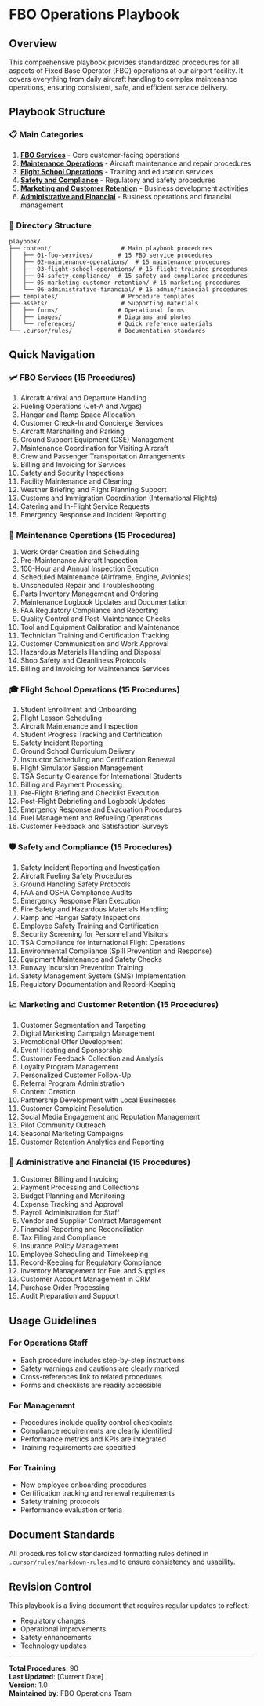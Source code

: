 # FBO Operations Playbook

## Overview
This comprehensive playbook provides standardized procedures for all aspects of Fixed Base Operator (FBO) operations at our airport facility. It covers everything from daily aircraft handling to complex maintenance operations, ensuring consistent, safe, and efficient service delivery.

## Playbook Structure

### 📋 Main Categories

1. **[FBO Services](content/01-fbo-services/)** - Core customer-facing operations
2. **[Maintenance Operations](content/02-maintenance-operations/)** - Aircraft maintenance and repair procedures  
3. **[Flight School Operations](content/03-flight-school-operations/)** - Training and education services
4. **[Safety and Compliance](content/04-safety-compliance/)** - Regulatory and safety procedures
5. **[Marketing and Customer Retention](content/05-marketing-customer-retention/)** - Business development activities
6. **[Administrative and Financial](content/06-administrative-financial/)** - Business operations and financial management

### 📁 Directory Structure
```
playbook/
├── content/                    # Main playbook procedures
│   ├── 01-fbo-services/       # 15 FBO service procedures
│   ├── 02-maintenance-operations/  # 15 maintenance procedures
│   ├── 03-flight-school-operations/ # 15 flight training procedures
│   ├── 04-safety-compliance/  # 15 safety and compliance procedures
│   ├── 05-marketing-customer-retention/ # 15 marketing procedures
│   └── 06-administrative-financial/ # 15 admin/financial procedures
├── templates/                  # Procedure templates
├── assets/                     # Supporting materials
│   ├── forms/                 # Operational forms
│   ├── images/                # Diagrams and photos
│   └── references/            # Quick reference materials
└── .cursor/rules/             # Documentation standards
```

## Quick Navigation

### 🛩️ FBO Services (15 Procedures)
1. Aircraft Arrival and Departure Handling
2. Fueling Operations (Jet-A and Avgas)
3. Hangar and Ramp Space Allocation
4. Customer Check-In and Concierge Services
5. Aircraft Marshalling and Parking
6. Ground Support Equipment (GSE) Management
7. Maintenance Coordination for Visiting Aircraft
8. Crew and Passenger Transportation Arrangements
9. Billing and Invoicing for Services
10. Safety and Security Inspections
11. Facility Maintenance and Cleaning
12. Weather Briefing and Flight Planning Support
13. Customs and Immigration Coordination (International Flights)
14. Catering and In-Flight Service Requests
15. Emergency Response and Incident Reporting

### 🔧 Maintenance Operations (15 Procedures)
1. Work Order Creation and Scheduling
2. Pre-Maintenance Aircraft Inspection
3. 100-Hour and Annual Inspection Execution
4. Scheduled Maintenance (Airframe, Engine, Avionics)
5. Unscheduled Repair and Troubleshooting
6. Parts Inventory Management and Ordering
7. Maintenance Logbook Updates and Documentation
8. FAA Regulatory Compliance and Reporting
9. Quality Control and Post-Maintenance Checks
10. Tool and Equipment Calibration and Maintenance
11. Technician Training and Certification Tracking
12. Customer Communication and Work Approval
13. Hazardous Materials Handling and Disposal
14. Shop Safety and Cleanliness Protocols
15. Billing and Invoicing for Maintenance Services

### 🎓 Flight School Operations (15 Procedures)
1. Student Enrollment and Onboarding
2. Flight Lesson Scheduling
3. Aircraft Maintenance and Inspection
4. Student Progress Tracking and Certification
5. Safety Incident Reporting
6. Ground School Curriculum Delivery
7. Instructor Scheduling and Certification Renewal
8. Flight Simulator Session Management
9. TSA Security Clearance for International Students
10. Billing and Payment Processing
11. Pre-Flight Briefing and Checklist Execution
12. Post-Flight Debriefing and Logbook Updates
13. Emergency Response and Evacuation Procedures
14. Fuel Management and Refueling Operations
15. Customer Feedback and Satisfaction Surveys

### 🛡️ Safety and Compliance (15 Procedures)
1. Safety Incident Reporting and Investigation
2. Aircraft Fueling Safety Procedures
3. Ground Handling Safety Protocols
4. FAA and OSHA Compliance Audits
5. Emergency Response Plan Execution
6. Fire Safety and Hazardous Materials Handling
7. Ramp and Hangar Safety Inspections
8. Employee Safety Training and Certification
9. Security Screening for Personnel and Visitors
10. TSA Compliance for International Flight Operations
11. Environmental Compliance (Spill Prevention and Response)
12. Equipment Maintenance and Safety Checks
13. Runway Incursion Prevention Training
14. Safety Management System (SMS) Implementation
15. Regulatory Documentation and Record-Keeping

### 📈 Marketing and Customer Retention (15 Procedures)
1. Customer Segmentation and Targeting
2. Digital Marketing Campaign Management
3. Promotional Offer Development
4. Event Hosting and Sponsorship
5. Customer Feedback Collection and Analysis
6. Loyalty Program Management
7. Personalized Customer Follow-Up
8. Referral Program Administration
9. Content Creation
10. Partnership Development with Local Businesses
11. Customer Complaint Resolution
12. Social Media Engagement and Reputation Management
13. Pilot Community Outreach
14. Seasonal Marketing Campaigns
15. Customer Retention Analytics and Reporting

### 💼 Administrative and Financial (15 Procedures)
1. Customer Billing and Invoicing
2. Payment Processing and Collections
3. Budget Planning and Monitoring
4. Expense Tracking and Approval
5. Payroll Administration for Staff
6. Vendor and Supplier Contract Management
7. Financial Reporting and Reconciliation
8. Tax Filing and Compliance
9. Insurance Policy Management
10. Employee Scheduling and Timekeeping
11. Record-Keeping for Regulatory Compliance
12. Inventory Management for Fuel and Supplies
13. Customer Account Management in CRM
14. Purchase Order Processing
15. Audit Preparation and Support

## Usage Guidelines

### For Operations Staff
- Each procedure includes step-by-step instructions
- Safety warnings and cautions are clearly marked
- Cross-references link to related procedures
- Forms and checklists are readily accessible

### For Management
- Procedures include quality control checkpoints
- Compliance requirements are clearly identified
- Performance metrics and KPIs are integrated
- Training requirements are specified

### For Training
- New employee onboarding procedures
- Certification tracking and renewal requirements
- Safety training protocols
- Performance evaluation criteria

## Document Standards
All procedures follow standardized formatting rules defined in [`.cursor/rules/markdown-rules.md`](.cursor/rules/markdown-rules.md) to ensure consistency and usability.

## Revision Control
This playbook is a living document that requires regular updates to reflect:
- Regulatory changes
- Operational improvements
- Safety enhancements
- Technology updates

---
**Total Procedures**: 90  
**Last Updated**: [Current Date]  
**Version**: 1.0  
**Maintained by**: FBO Operations Team
